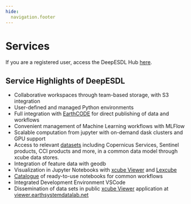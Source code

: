 ```yaml
---
hide:
  navigation.footer
---
```




# Services

If you are a registered user, access the DeepESDL Hub [here](https://deep.earthsystemdatalab.net).


## Service Highlights of DeepESDL

* Collaborative workspaces through team-based storage, with S3 integration 
* User-defined and managed Python environments 
* Full integration with [EarthCODE](../earthcode/index.md) for direct publishing of data and workflows 
* Convenient management of Machine Learning workflows with MLFlow 
* Scalable computation from jupyter with on-demand dask clusters and GPU support 
* Access to relevant [datasets](../data/index.md) including Copernicus Services, Sentinel products, 
  CCI products and more, in a common data model through xcube data stores. 
* Integration of feature data with geodb 
* Visualization in Jupyter Notebooks with [xcube Viewer](../guide/visualisation/xcube-viewer.md) and
  [Lexcube](../guide/visualisation/lexcube-viewer.md) 
* [Catalogue](../guide/jupyterlab/notebooks/index.md) of ready-to-use notebooks for common workflows 
* Integrated Development Environment VSCode 
* Dissemination of data sets in public [xcube Viewer](../guide/visualisation/xcube-viewer.md) application
  at [viewer.earthsystemdatalab.net](https://viewer.earthsystemdatalab.net) 

<br>
